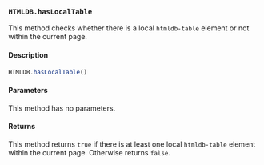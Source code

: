 ### `HTMLDB.hasLocalTable`

This method checks whether there is a local `htmldb-table` element or not within the current page.

#### Description

```javascript
HTMLDB.hasLocalTable()
```

#### Parameters

This method has no parameters.

#### Returns

This method returns `true` if there is at least one local `htmldb-table` element within the current page. Otherwise returns `false`.